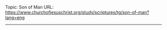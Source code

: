 Topic: Son of Man
URL: https://www.churchofjesuschrist.org/study/scriptures/tg/son-of-man?lang=eng

---

